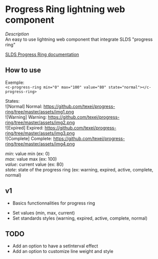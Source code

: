 # Progress Ring lightning web component

*Description*  
An easy to use lightning web component that integrate SLDS "progress ring"  

[SLDS Progress Ring documentation](https://www.lightningdesignsystem.com/components/progress-ring/)

## How to use  
Exemple:  
`<c-progress-ring min="0" max="100" value="80" state="normal"></c-progress-ring>`  

States:  
![Normal] Normal: https://github.com/texei/progress-ring/tree/master/assets/img1.png   
![Warning] Warning: https://github.com/texei/progress-ring/tree/master/assets/img2.png  
![Expired] Expired: https://github.com/texei/progress-ring/tree/master/assets/img3.png  
![Complete] Complete: https://github.com/texei/progress-ring/tree/master/assets/img4.png  

_min_: value min (ex: 0)  
_max_: value max (ex: 100)  
_value_: current value (ex: 80)  
_state_: state of the progress ring (ex: warning, expired, active, complete, normal)  
  
## v1  
  
* Basics functionnalities for progress ring  
- Set values (min, max, current)  
- Set standards styles (warning, expired, active, complete, normal)  
  
  
## TODO  
* Add an option to have a setInterval effect  
* Add an option to customize line weight and style  
